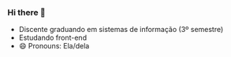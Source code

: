 ### Hi there 👋

- Discente graduando em sistemas de informação (3º semestre)
- Estudando front-end
- 😄 Pronouns: Ela/dela
 <div>
   <a href "https://github.com/Flaviacristinagpassos"
     <img height="180cm" scr= />
     <img /> 
</div>
